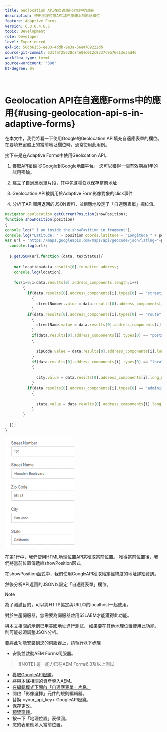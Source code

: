 ```yaml
---
title: Geolocation API在自適應Forms中的應用
description: 使用地理位置API填充窗體上的地址欄位
feature: Adaptive Forms
version: 6.3,6.4,6.5
topic: Development
role: Developer
level: Experienced
exl-id: 50db6155-ee83-4ddb-9e3a-56e8709222db
source-git-commit: 631fef25620c84e04c012c8337c9b76613e3ad46
workflow-type: tm+mt
source-wordcount: '390'
ht-degree: 0%

---
```


# Geolocation API在自適應Forms中的應用{#using-geolocation-api-s-in-adaptive-forms}

在本文中，我們將看一下使用Google的Geolocation API填充自適應表單的欄位。 在要填充窗體上的當前地址欄位時，通常使用此用例。

接下來是在Adaptive Forms中使用Geolocation API。

1. [獲取API密鑰](https://developers.google.com/maps/documentation/javascript/get-api-key) 從Google到Google地圖平台。 您可以獲得一個有效期為1年的試用密鑰。

1. 建立了自適應表單片段，其中包含欄位以保存當前地址

1. Geolocation API被調用於Adaptive Form影像對象的click事件

1. 分析了API調用返回的JSON資料，並相應地設定了「自適應表單」欄位值。

```javascript
navigator.geolocation.getCurrentPosition(showPosition);
function showPosition(position) 
{
console.log(" I am inside the showPosition in fragment");
console.log("Latitude: " + position.coords.latitude + "Longitude " + position.coords.longitude);
var url = "https://maps.googleapis.com/maps/api/geocode/json?latlng="+position.coords.latitude+","+position.coords.longitude+"&key=<your_api_key>";
  console.log(url);
  
  $.getJSON(url,function (data, textStatus){
    
    var location=data.results[0].formatted_address;
    console.log(location);
    
    for(i=0;i<data.results[0].address_components.length;i++)
        {
          if(data.results[0].address_components[i].types[0] == "street_number")
            {
              streetNumber.value = data.results[0].address_components[i].long_name;
            }
          if(data.results[0].address_components[i].types[0] == "route")
            {
              streetName.value = data.results[0].address_components[i].long_name;
            }
            if(data.results[0].address_components[i].types[0] == "postal_code")
            {
              
              zipCode.value = data.results[0].address_components[i].long_name;
            }
            if(data.results[0].address_components[i].types[0] == "locality")
            {
              
              city.value = data.results[0].address_components[i].long_name;
            }
          if(data.results[0].address_components[i].types[0] == "administrative_area_level_1")
            {
              
              state.value = data.results[0].address_components[i].long_name;
            }
        }
    
  });
}
```

![使用geoloaction api填充的欄位](assets/capture-4.gif)

在第1行中，我們使用HTML地理位置API來獲取當前位置。 獲得當前位置後，我們將當前位置傳遞給showPosition函式。

在showPosition函式中，我們使用GoogleAPI獲取給定經緯度的地址詳細資訊。

然後分析API返回的JSON以設定「自適應表單」欄位。

>[!NOTE]
>
>為了測試目的，可以將HTTP協定與URL中的localhost一起使用。
>
>對於生產伺服器，您需要為伺服器啟用SSLAEM才能獲得此功能。
>
>與本文相關的示例已用美國地址進行測試。 如果要在其他地理位置使用此功能，則可能必須調整JSON分析。

要將此功能安裝到您的伺服器上，請執行以下步驟

* 安裝並啟動AEM Forms伺服器。

>!![NOTE] 這一能力已在AEM Forms6.3及以上測試
* [獲取GoogleAPI密鑰](https://developers.google.com/maps/documentation/javascript/get-api-key)。
* [將與本條相關的資產導入AEM。](assets/geolocationapi.zip)
* [在編輯模式下開啟「自適應表單」片段。](http://localhost:4502/editor.html/content/forms/af/currentaddressfragment.html)
* 開啟「影像選擇」元件的規則編輯器。
* 替換 &lt;your_api_key> GoogleAPI密鑰。
* 保存更改。
* [預覽窗體](http://localhost:4502/content/dam/formsanddocuments/currentaddressfragment/jcr:content?wcmmode=disabled)。
* 按一下「地理位置」表徵圖。
* 您的表單應填入當前位置。
